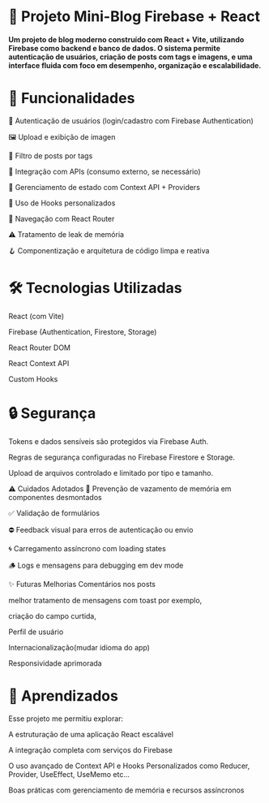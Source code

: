 # 📝 Projeto Mini-Blog Firebase + React
#### Um projeto de blog moderno construído com React + Vite, utilizando Firebase como backend e banco de dados. O sistema permite autenticação de usuários, criação de posts com tags e imagens, e uma interface fluida com foco em desempenho, organização e escalabilidade.

# 🚀 Funcionalidades
🔐 Autenticação de usuários (login/cadastro com Firebase Authentication)

🖼️ Upload e exibição de imagen

📌 Filtro de posts por tags

📡 Integração com APIs (consumo externo, se necessário)

🔄 Gerenciamento de estado com Context API + Providers

🧠 Uso de Hooks personalizados

📍 Navegação com React Router

⚠️ Tratamento de leak de memória

🪝 Componentização e arquitetura de código limpa e reativa

# 🛠️ Tecnologias Utilizadas
React (com Vite)

Firebase (Authentication, Firestore, Storage)

React Router DOM

React Context API

Custom Hooks

# 🔒 Segurança
Tokens e dados sensíveis são protegidos via Firebase Auth.

Regras de segurança configuradas no Firebase Firestore e Storage.

Upload de arquivos controlado e limitado por tipo e tamanho.

⚠️ Cuidados Adotados
🧼 Prevenção de vazamento de memória em componentes desmontados

✅ Validação de formulários

⛔ Feedback visual para erros de autenticação ou envio

🌀 Carregamento assíncrono com loading states

🪵 Logs e mensagens para debugging em dev mode


✨ Futuras Melhorias
Comentários nos posts 

melhor tratamento de mensagens com toast por exemplo, 

criação do campo curtida, 

Perfil de usuário

Internacionalização(mudar idioma do app)

Responsividade aprimorada

# 🧠 Aprendizados
Esse projeto me permitiu explorar:

A estruturação de uma aplicação React escalável

A integração completa com serviços do Firebase

O uso avançado de Context API e Hooks Personalizados como Reducer, Provider, UseEffect, UseMemo etc...

Boas práticas com gerenciamento de memória e recursos assíncronos
